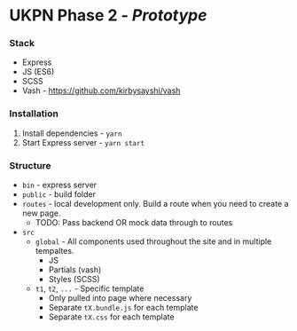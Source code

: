 # UKPN Phase 2 - __*Prototype*__

### Stack
* Express
* JS (ES6)
* SCSS
* Vash - https://github.com/kirbysayshi/vash


### Installation
1. Install dependencies - `yarn`
2. Start Express server - `yarn start`

### Structure

* `bin` - express server
* `public` - build folder
* `routes` - local development only. Build a route when you need to create a new page. 
  * TODO: Pass backend OR mock data through to routes
* `src`
  * `global` - All components used throughout the site and in multiple tempaltes.
    * JS
    * Partials (vash)
    * Styles (SCSS)
  * `t1`, `t2`, `...` - Specific template
    * Only pulled into page where necessary
    * Separate `tX.bundle.js` for each template
    * Separate `tX.css` for each template
